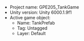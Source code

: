 <!-- UNITY CODE ASSIST INSTRUCTIONS START -->
- Project name: GPE205_TankGame
- Unity version: Unity 6000.1.9f1
- Active game object:
  - Name: TankPrefab
  - Tag: Untagged
  - Layer: Default
<!-- UNITY CODE ASSIST INSTRUCTIONS END -->